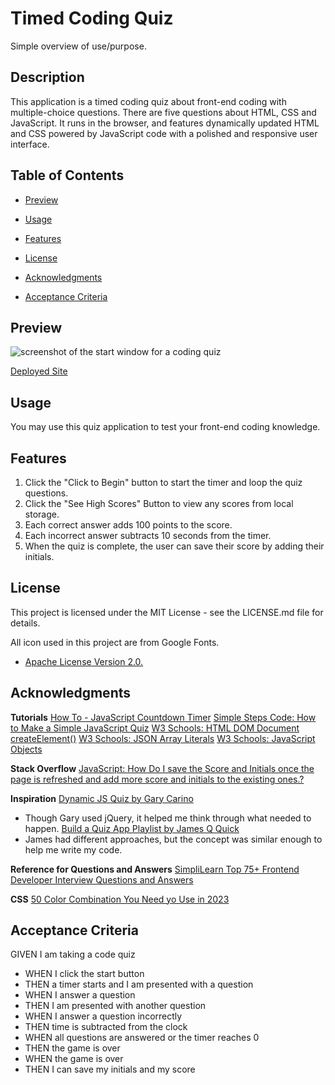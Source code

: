 # Timed Coding Quiz
Simple overview of use/purpose.

## Description

This application is a timed coding quiz about front-end coding with multiple-choice questions. There are five questions about HTML, CSS and JavaScript.
It runs in the browser, and features dynamically updated HTML and CSS powered by JavaScript code with a polished and responsive user interface.

## Table of Contents

- [Preview](#preview)
- [Usage](#usage)
- [Features](#features)

- [License](#license)
- [Acknowledgments](#acknowledgments)
- [Acceptance Criteria](#acceptance-criteria)

## Preview
![screenshot of the start window for a coding quiz](Timed-Coding-Quiz/assets/images/Timed-Quiz-Preview.png)

[Deployed Site]()

## Usage

You may use this quiz application to test your front-end coding knowledge. 

## Features

1. Click the "Click to Begin" button to start the timer and loop the quiz questions.
2. Click the "See High Scores" Button to view any scores from local storage.
3. Each correct answer adds 100 points to the score.
4. Each incorrect answer subtracts 10 seconds from the timer.
5. When the quiz is complete, the user can save their score by adding their initials.

## License

This project is licensed under the MIT License - see the LICENSE.md file for details.

All icon used in this project are from Google Fonts. 
- [Apache License Version 2.0.](https://www.apache.org/licenses/LICENSE-2.0.txt)

## Acknowledgments

**Tutorials**
[How To - JavaScript Countdown Timer](https://codepen.io/yaphi1/pen/KpbRZL?editors=0010)
[Simple Steps Code: How to Make a Simple JavaScript Quiz](https://simplestepscode.com/javascript-quiz-tutorial/)
[W3 Schools: HTML DOM Document createElement()](https://www.w3schools.com/jsref/met_document_createelement.asp)
[W3 Schools: JSON Array Literals](https://www.w3schools.com/js/js_json_arrays.asp)
[W3 Schools: JavaScript Objects](https://www.w3schools.com/js/js_object_definition.asp)

**Stack Overflow**
[JavaScript: How Do I save the Score and Initials once the page is refreshed and add more score and initials to the existing ones.?](https://stackoverflow.com/questions/66488667/javascript-how-do-i-save-the-score-and-initials-once-the-page-is-refreshed-and)

**Inspiration**
[Dynamic JS Quiz by Gary Carino](https://codepen.io/gcarino/pen/AaJBOo)
- Though Gary used jQuery, it helped me think through what needed to happen.
[Build a Quiz App Playlist by James Q Quick](https://www.youtube.com/watch?v=u98ROZjBWy8)
- James had different approaches, but the concept was similar enough to help me write my code.

**Reference for Questions and Answers**
[SimpliLearn Top 75+ Frontend Developer Interview Questions and Answers](tutorials)
[]()
[]()

**CSS**
[50 Color Combination You Need yo Use in 2023](https://looka.com/blog/color-combinations/)


## Acceptance Criteria

GIVEN I am taking a code quiz
- WHEN I click the start button
- THEN a timer starts and I am presented with a question
- WHEN I answer a question
- THEN I am presented with another question
- WHEN I answer a question incorrectly
- THEN time is subtracted from the clock
- WHEN all questions are answered or the timer reaches 0
- THEN the game is over
- WHEN the game is over
- THEN I can save my initials and my score
